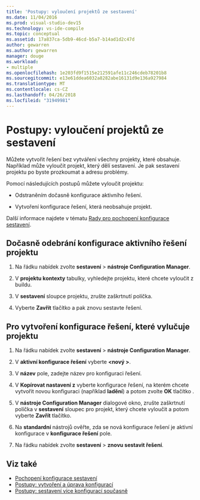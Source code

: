```yaml
---
title: 'Postupy: vyloučení projektů ze sestavení'
ms.date: 11/04/2016
ms.prod: visual-studio-dev15
ms.technology: vs-ide-compile
ms.topic: conceptual
ms.assetid: 17a837ca-5db9-46cd-b5a7-b14ad1d2c47d
author: gewarren
ms.author: gewarren
manager: douge
ms.workload:
- multiple
ms.openlocfilehash: 1e203fd9f1515e212591afe11c246cdeb78201b8
ms.sourcegitcommit: e13e61ddea6032a8282abe16131d9e136a927984
ms.translationtype: MT
ms.contentlocale: cs-CZ
ms.lasthandoff: 04/26/2018
ms.locfileid: "31949981"
---
```

# <a name="how-to-exclude-projects-from-a-build"></a>Postupy: vyloučení projektů ze sestavení

Můžete vytvořit řešení bez vytváření všechny projekty, které obsahuje. Například může vyloučit projekt, který dělí sestavení. Je pak sestavení projektu po byste prozkoumat a adresu problémy.

Pomocí následujících postupů můžete vyloučit projektu:

-   Odstraněním dočasně konfigurace aktivního řešení.

-   Vytvoření konfigurace řešení, která neobsahuje projekt.

Další informace najdete v tématu [Rady pro pochopení konfigurace sestavení](../ide/understanding-build-configurations.md).

## <a name="to-temporarily-remove-a-project-from-the-active-solution-configuration"></a>Dočasně odebrání konfigurace aktivního řešení projektu

1.  Na řádku nabídek zvolte **sestavení** > **nástroje Configuration Manager**.

2.  V **projektu kontexty** tabulky, vyhledejte projektu, které chcete vyloučit z buildu.

3.  V **sestavení** sloupce projektu, zrušte zaškrtnutí políčka.

4.  Vyberte **Zavřít** tlačítko a pak znovu sestavte řešení.

## <a name="to-create-a-solution-configuration-that-excludes-a-project"></a>Pro vytvoření konfigurace řešení, které vylučuje projektu

1.  Na řádku nabídek zvolte **sestavení** > **nástroje Configuration Manager**.

2.  V **aktivní konfigurace řešení** vyberte  **\<nový >**.

3.  V **název** pole, zadejte název pro konfiguraci řešení.

4.  V **Kopírovat nastavení z** vyberte konfigurace řešení, na kterém chcete vytvořit novou konfiguraci (například **ladění**) a potom zvolte **OK** tlačítko .

5.  V **nástroje Configuration Manager** dialogové okno, zrušte zaškrtnutí políčka v **sestavení** sloupec pro projekt, který chcete vyloučit a potom vyberte **Zavřít** tlačítko.

6.  Na **standardní** nástrojů ověřte, zda se nová konfigurace řešení je aktivní konfigurace v **konfigurace řešení** pole.

7.  Na řádku nabídek zvolte **sestavení** > **znovu sestavit řešení**.

## <a name="see-also"></a>Viz také

- [Pochopení konfigurace sestavení](../ide/understanding-build-configurations.md)
- [Postupy: vytvoření a úprava konfigurací](../ide/how-to-create-and-edit-configurations.md)
- [Postupy: sestavení více konfigurací současně](../ide/how-to-build-multiple-configurations-simultaneously.md)
